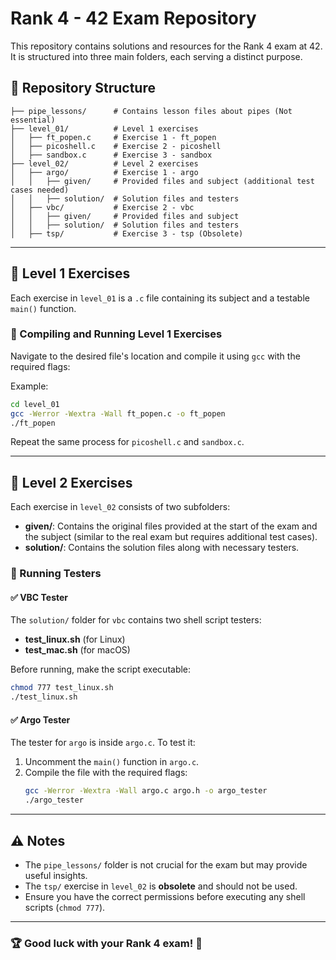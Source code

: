 # Rank 4 - 42 Exam Repository

This repository contains solutions and resources for the Rank 4 exam at 42. It is structured into three main folders, each serving a distinct purpose.

## 📁 Repository Structure

```
├── pipe_lessons/      # Contains lesson files about pipes (Not essential)
├── level_01/          # Level 1 exercises
│   ├── ft_popen.c     # Exercise 1 - ft_popen
│   ├── picoshell.c    # Exercise 2 - picoshell
│   ├── sandbox.c      # Exercise 3 - sandbox
├── level_02/          # Level 2 exercises
│   ├── argo/          # Exercise 1 - argo
│   │   ├── given/     # Provided files and subject (additional test cases needed)
│   │   ├── solution/  # Solution files and testers
│   ├── vbc/           # Exercise 2 - vbc
│   │   ├── given/     # Provided files and subject
│   │   ├── solution/  # Solution files and testers
│   ├── tsp/           # Exercise 3 - tsp (Obsolete)
```

---

## 📌 Level 1 Exercises
Each exercise in `level_01` is a `.c` file containing its subject and a testable `main()` function.

### 🚀 Compiling and Running Level 1 Exercises
Navigate to the desired file's location and compile it using `gcc` with the required flags:

Example:
```sh
cd level_01
gcc -Werror -Wextra -Wall ft_popen.c -o ft_popen
./ft_popen
```

Repeat the same process for `picoshell.c` and `sandbox.c`.

---

## 📌 Level 2 Exercises
Each exercise in `level_02` consists of two subfolders:
- **given/**: Contains the original files provided at the start of the exam and the subject (similar to the real exam but requires additional test cases).
- **solution/**: Contains the solution files along with necessary testers.

### 🔧 Running Testers
#### ✅ VBC Tester
The `solution/` folder for `vbc` contains two shell script testers:
- **test_linux.sh** (for Linux)
- **test_mac.sh** (for macOS)

Before running, make the script executable:
```sh
chmod 777 test_linux.sh
./test_linux.sh
```

#### ✅ Argo Tester
The tester for `argo` is inside `argo.c`. To test it:
1. Uncomment the `main()` function in `argo.c`.
2. Compile the file with the required flags:
   ```sh
   gcc -Werror -Wextra -Wall argo.c argo.h -o argo_tester
   ./argo_tester
   ```

---

## ⚠️ Notes
- The `pipe_lessons/` folder is not crucial for the exam but may provide useful insights.
- The `tsp/` exercise in `level_02` is **obsolete** and should not be used.
- Ensure you have the correct permissions before executing any shell scripts (`chmod 777`).

---

### 🏆 Good luck with your Rank 4 exam! 🚀

